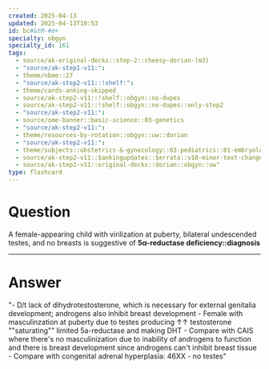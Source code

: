 ```yaml
---
created: 2025-04-13
updated: 2025-04-13T10:53
id: bc#&tM-#m+
specialty: obgyn
specialty_id: 161
tags:
  - source/ak-original-decks::step-2::cheesy-dorian-(m3)
  - "source/ak-step1-v11:": 
  - theme/nbme::27
  - "source/ak-step2-v11::!shelf:": 
  - theme/cards-anking-skipped
  - source/ak-step2-v11::!shelf::obgyn::no-dupes
  - source/ak-step2-v11::!shelf::obgyn::no-dupes::only-step2
  - "source/ak-step2-v11:": 
  - source/ome-banner::basic-science::03-genetics
  - "source/ak-step2-v11:": 
  - theme/resources-by-rotation::obgyn::uw::dorian
  - "source/ak-step2-v11:": 
  - theme/subjects::obstetrics-&-gynecology::03-pediatrics::01-embryology::sexual-development-disorders::5a-reductase-deficiency
  - source/ak-step2-v11::$ankingupdates::$errata::v10-minor-text-changes
  - source/ak-step2-v11::original-decks::dorian::obgyn::uw"
type: flashcard
---
```


# Question
A female-appearing child with virilization at puberty, bilateral undescended testes, and no breasts is suggestive of **5α-reductase deficiency::diagnosis**

---

# Answer
"- D/t lack of dihydrotestosterone, which is necessary for external genitalia development; androgens also inhibit breast development - Female with masculinzation at puberty due to testes producing ↑↑ testosterone ""saturating"" limited 5a-reductase and making DHT - Compare with CAIS where there's no masculinization due to inability of androgens to function and there is breast development since androgens can't inhibit breast tissue - Compare with congenital adrenal hyperplasia: 46XX - no testes"